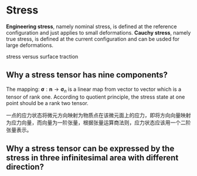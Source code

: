 

  <!-- <script src="mathjax-config.js" defer></script> -->
<script  type="text/javascript">MathJax = {tex: { inlineMath: [['$', '$'], ['\\(', '\\)']], tags:'ams' }};</script>
<script src="https://polyfill.io/v3/polyfill.min.js?features=es6"></script>
<script type="text/javascript" id="mathjax-script" defer src="https://cdn.jsdelivr.net/npm/mathjax@3/es5/tex-mml-svg.js"></script>

# Stress

**Engineering stress**, namely nominal stress, is defined at the reference configuration and just applies to small deformations.
**Cauchy stress**, namely true stress, is defined at the current configuration and can be usded for large deformations.

stress versus surface traction

## Why a stress tensor has nine components?

The mapping: $\boldsymbol{\sigma}: \mathbf{n}\rightarrow \boldsymbol{\sigma}_{n}$ is a linear map from vector to  vector which is a tensor of rank one. According to quotient principle,  the stress state at one point should be a rank two tensor.

一点的应力状态将微元方向映射为物质点在该微元面上的应力，即将方向向量映射为应力向量，而向量为一阶张量，根据张量运算商法则，应力状态应该用一个二阶张量表示。

## Why a stress tensor can be expressed by the stress in three infinitesimal area with different direction?

